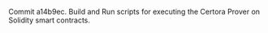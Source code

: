 Commit a14b9ec.                    Build and Run scripts for executing the Certora Prover on Solidity smart contracts.